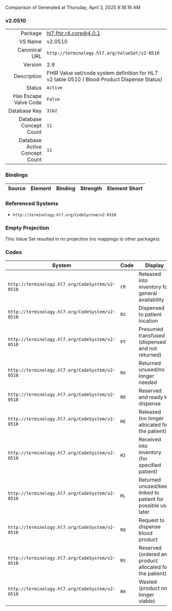Comparison of 
Generated at Thursday, April 3, 2025 8:18:16 AM

### v2.0510

|      |     |
| ---: | --- |
| Package | hl7.fhir.r4.core@4.0.1 |
| VS Name | v2.0510 |
| Canonical URL | `http://terminology.hl7.org/ValueSet/v2-0510` |
| Version | 2.9 |
| Description | FHIR Value set/code system definition for HL7 v2 table 0510 ( Blood Product Dispense Status) |
| Status | `Active` |
| Has Escape Valve Code | `False` |
| Database Key | `3162` |
| Database Concept Count | `11` |
| Database Active Concept Count | `11` |
### Bindings

| Source | Element | Binding | Strength | Element Short |
| ------ | ------- | ------- | -------- | ------------- |

### Referenced Systems

* `http://terminology.hl7.org/CodeSystem/v2-0510`
### Empty Projection

This Value Set resulted in no projection (no mappings to other packages).

### Codes

| System | Code | Display |
| ------ | ---- | ------- |
| `http://terminology.hl7.org/CodeSystem/v2-0510` | `CR` | Released into inventory for general availability |
| `http://terminology.hl7.org/CodeSystem/v2-0510` | `DS` | Dispensed to patient location |
| `http://terminology.hl7.org/CodeSystem/v2-0510` | `PT` | Presumed transfused (dispensed and not returned) |
| `http://terminology.hl7.org/CodeSystem/v2-0510` | `RA` | Returned unused/no longer needed |
| `http://terminology.hl7.org/CodeSystem/v2-0510` | `RD` | Reserved and ready to dispense |
| `http://terminology.hl7.org/CodeSystem/v2-0510` | `RE` | Released (no longer allocated for the patient) |
| `http://terminology.hl7.org/CodeSystem/v2-0510` | `RI` | Received into inventory (for specified patient) |
| `http://terminology.hl7.org/CodeSystem/v2-0510` | `RL` | Returned unused/keep linked to patient for possible use later |
| `http://terminology.hl7.org/CodeSystem/v2-0510` | `RQ` | Request to dispense blood product |
| `http://terminology.hl7.org/CodeSystem/v2-0510` | `RS` | Reserved (ordered and product allocated for the patient) |
| `http://terminology.hl7.org/CodeSystem/v2-0510` | `WA` | Wasted (product no longer viable) |
